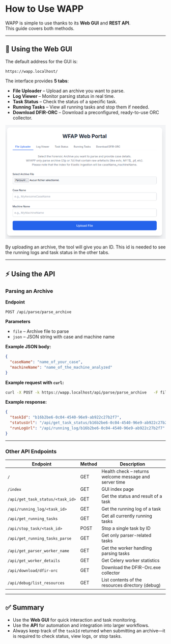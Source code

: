 # How to Use WAPP

WAPP is simple to use thanks to its **Web GUI** and **REST API**.  
This guide covers both methods.

---

## 🚀 Using the Web GUI

The default address for the GUI is:

```
https://wapp.localhost/
```

The interface provides **5 tabs**:

- **File Uploader** – Upload an archive you want to parse.  
- **Log Viewer** – Monitor parsing status in real time.  
- **Task Status** – Check the status of a specific task.  
- **Running Tasks** – View all running tasks and stop them if needed.  
- **Download DFIR-ORC** – Download a preconfigured, ready-to-use ORC collector.  

<p align="center">
  <img src="../images/Gui_main.png" width="800" alt="WAPP Web GUI">
</p>

By uploading an archive, the tool will give you an ID. This id is needed to see the running logs and task status in the other tabs.

---

## ⚡ Using the API

### Parsing an Archive

**Endpoint**  
```
POST /api/parse/parse_archive
```

**Parameters**  
- `file` – Archive file to parse  
- `json` – JSON string with case and machine name  

**Example JSON body:**

```json
{
  "caseName": "name_of_your_case",
  "machineName": "name_of_the_machine_analyzed"
}
```

**Example request with `curl`:**

```bash
curl -X POST -k https://wapp.localhost/api/parse/parse_archive   -F file=@"/path/to/archive.7z"   -F json='{"caseName":"test", "machineName":"DesktopForest"}'
```

**Example response:**

```json
{
  "taskId": "b16b2be6-0c04-4540-96e9-ab922c27b2f7",
  "statusUrl": "/api/get_task_status/b16b2be6-0c04-4540-96e9-ab922c27b2f7",
  "runLogUrl": "/api/running_log/b16b2be6-0c04-4540-96e9-ab922c27b2f7"
}
```

---

### Other API Endpoints

| Endpoint | Method | Description |
|----------|--------|-------------|
| `/` | GET | Health check – returns welcome message and server time |
| `/index` | GET | GUI index page |
| `/api/get_task_status/<task_id>` | GET | Get the status and result of a task |
| `/api/running_log/<task_id>` | GET | Get the running log of a task |
| `/api/get_running_tasks` | GET | Get all currently running tasks |
| `/api/stop_task/<task_id>` | POST | Stop a single task by ID |
| `/api/get_running_tasks_parse` | GET | Get only parser-related tasks |
| `/api/get_parser_worker_name` | GET | Get the worker handling parsing tasks |
| `/api/get_worker_details` | GET | Get Celery worker statistics |
| `/api/download/dfir-orc` | GET | Download the DFIR-Orc.exe collector |
| `/api/debug/list_resources` | GET | List contents of the resources directory (debug) |

---

## ✅ Summary

- Use the **Web GUI** for quick interaction and task monitoring.  
- Use the **API** for automation and integration into larger workflows.  
- Always keep track of the `taskId` returned when submitting an archive—it is required to check status, view logs, or stop tasks.  
